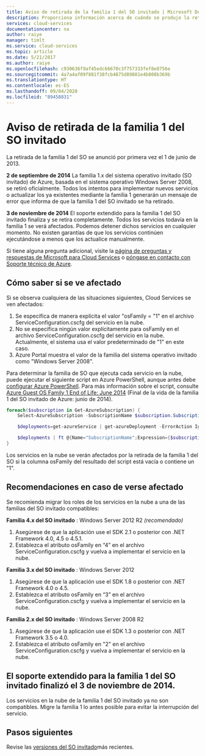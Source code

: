 ```yaml
---
title: Aviso de retirada de la familia 1 del SO invitado | Microsoft Docs
description: Proporciona información acerca de cuándo se produjo la retirada de la familia 1 del SO invitado de Azure y cómo determinar si el usuario se ve afectado.
services: cloud-services
documentationcenter: na
author: raiye
manager: timlt
ms.service: cloud-services
ms.topic: article
ms.date: 5/21/2017
ms.author: raiye
ms.openlocfilehash: c930636f9af45edc66670c3f757333fef8e8756e
ms.sourcegitcommit: 4a7a4af09f881f38fcb4875d89881e4b808b369b
ms.translationtype: HT
ms.contentlocale: es-ES
ms.lasthandoff: 09/04/2020
ms.locfileid: "89458831"
---
```

# <a name="guest-os-family-1-retirement-notice"></a>Aviso de retirada de la familia 1 del SO invitado
La retirada de la familia 1 del SO se anunció por primera vez el 1 de junio de 2013.

**2 de septiembre de 2014** La familia 1.x del sistema operativo invitado (SO invitado) de Azure, basada en el sistema operativo Windows Server 2008, se retiró oficialmente. Todos los intentos para implementar nuevos servicios o actualizar los ya existentes mediante la familia 1 generarán un mensaje de error que informa de que la familia 1 del SO invitado se ha retirado.

**3 de noviembre de 2014** El soporte extendido para la familia 1 del SO invitado finaliza y se retira completamente. Todos los servicios todavía en la familia 1 se verá afectados. Podemos detener dichos servicios en cualquier momento. No existen garantías de que los servicios continúen ejecutándose a menos que los actualice manualmente.

Si tiene alguna pregunta adicional, visite la [página de preguntas y respuestas de Microsoft para Cloud Services](https://docs.microsoft.com/answers/topics/azure-cloud-services.html) o [póngase en contacto con Soporte técnico de Azure](https://azure.microsoft.com/support/options/).

## <a name="are-you-affected"></a>Cómo saber si se ve afectado
Si se observa cualquiera de las situaciones siguientes, Cloud Services se ven afectados:

1. Se especifica de manera explícita el valor "osFamily = "1" en el archivo ServiceConfiguration.cscfg del servicio en la nube.
2. No se especifica ningún valor explícitamente para osFamily en el archivo ServiceConfiguration.cscfg del servicio en la nube. Actualmente, el sistema usa el valor predeterminado de "1" en este caso.
3. Azure Portal muestra el valor de la familia del sistema operativo invitado como "Windows Server 2008".

Para determinar la familia de SO que ejecuta cada servicio en la nube, puede ejecutar el siguiente script en Azure PowerShell, aunque antes debe [configurar Azure PowerShell](/powershell/azure/). Para más información sobre el script, consulte [Azure Guest OS Family 1 End of Life: June 2014](https://docs.microsoft.com/archive/blogs/ryberry/azure-guest-os-family-1-end-of-life-june-2014) (Final de la vida de la familia 1 del SO invitado de Azure: junio de 2014).

```Powershell
foreach($subscription in Get-AzureSubscription) {
    Select-AzureSubscription -SubscriptionName $subscription.SubscriptionName

    $deployments=get-azureService | get-azureDeployment -ErrorAction Ignore | where {$_.SdkVersion -NE ""}

    $deployments | ft @{Name="SubscriptionName";Expression={$subscription.SubscriptionName}}, ServiceName, SdkVersion, Slot, @{Name="osFamily";Expression={(select-xml -content $_.configuration -xpath "/ns:ServiceConfiguration/@osFamily" -namespace $namespace).node.value }}, osVersion, Status, URL
}
```

Los servicios en la nube se verán afectados por la retirada de la familia 1 del SO si la columna osFamily del resultado del script está vacía o contiene un "1".

## <a name="recommendations-if-you-are-affected"></a>Recomendaciones en caso de verse afectado
Se recomienda migrar los roles de los servicios en la nube a una de las familias del SO invitado compatibles:

**Familia 4.x del SO invitado** : Windows Server 2012 R2 *(recomendado)*

1. Asegúrese de que la aplicación use el SDK 2.1 o posterior con .NET Framework 4.0, 4.5 o 4.5.1.
2. Establezca el atributo osFamily en “4” en el archivo ServiceConfiguration.cscfg y vuelva a implementar el servicio en la nube.

**Familia 3.x del SO invitado** : Windows Server 2012

1. Asegúrese de que la aplicación use el SDK 1.8 o posterior con .NET Framework 4.0 o 4.5.
2. Establezca el atributo osFamily en “3” en el archivo ServiceConfiguration.cscfg y vuelva a implementar el servicio en la nube.

**Familia 2.x del SO invitado** : Windows Server 2008 R2

1. Asegúrese de que la aplicación use el SDK 1.3 o posterior con .NET Framework 3.5 o 4.0.
2. Establezca el atributo osFamily en "2" en el archivo ServiceConfiguration.cscfg y vuelva a implementar el servicio en la nube.

## <a name="extended-support-for-guest-os-family-1-ended-nov-3-2014"></a>El soporte extendido para la familia 1 del SO invitado finalizó el 3 de noviembre de 2014.
Los servicios en la nube de la familia 1 del SO invitado ya no son compatibles. Migre la familia 1 lo antes posible para evitar la interrupción del servicio.  

## <a name="next-steps"></a>Pasos siguientes
Revise las [versiones del SO invitado](cloud-services-guestos-update-matrix.md)más recientes.
